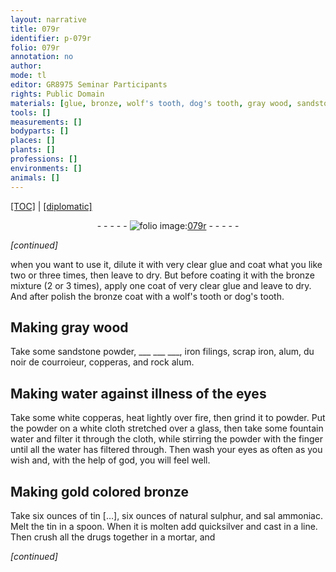 ```yaml
---
layout: narrative
title: 079r
identifier: p-079r
folio: 079r
annotation: no
author:
mode: tl
editor: GR8975 Seminar Participants
rights: Public Domain
materials: [glue, bronze, wolf's tooth, dog's tooth, gray wood, sandstone, iron, alum, noir de courroieur, copperas, rock alum, water, white copperas, fountain water, gold, natural sulphur, sal ammoniac, tin, quicksilver]
tools: []
measurements: []
bodyparts: []
places: []
plants: []
professions: []
environments: []
animals: []
---
```


<p><a href="{{ site.baseurl }}/translation/">[TOC]</a> | <a href="{{ site.baseurl }}/texts/p-079r_tc/">[diplomatic]</a></p><div class="folio" align="center">- - - - - <a href="http://gallica.bnf.fr/ark:/12148/btv1b10500001g/f163.item" target="_blank"><img src="https://cu-mkp.github.io/2017-workshop-edition/assets/photo-icon.png" alt="folio image: " style="display:inline-block; margin-bottom:-3px;"/>079r</a> - - - - - </div>  
 
*[continued]*
  
when you want to use it, dilute it with very clear <span class="m">glue</span> and coat what you like two or three times, then leave to dry. But before coating it <span class="sup">with the <span class="m">bronze</span> mixture (2 or 3 times)</span>, apply one coat of very clear <span class="m">glue</span> and leave to dry. And after polish the <span class="m">bronze</span> <span class="sup">coat</span> with a <span class="m">wolf's tooth</span> or <span class="m">dog<span class="sup">'s tooth</span></span>.
 
 
  

## Making <span class="m">gray wood</span>

 
 Take some <span class="m">sandstone</span> powder, ___ ___ ___, <span class="m">iron</span> filings, scrap <span class="m">iron</span>, <span class="m">alum</span>, du <span class="m">noir de courroieur</span>, <span class="m">copperas</span>, and <span class="m">rock alum</span>.
 
 
  

## Making <span class="m">water</span> against illness of the eyes

 
 Take some <span class="m">white copperas</span>, heat lightly over fire, then grind it to powder. Put the powder on a white cloth stretched over a glass, then take some <span class="m">fountain water</span> and filter it through the cloth, while stirring the powder with the finger until all the water has filtered through. Then wash your eyes as often as you wish and, with the help of god, you will feel well.
 
 
  

## Making <span class="m">gold</span> colored <span class="m">bronze</span>

 
 Take six ounces of tin […], six ounces of <span class="m">natural sulphur</span>, and <span class="m">sal ammoniac</span>. Melt the <span class="m">tin</span> in a spoon. When it is molten add <span class="m">quicksilver</span> and cast in a line. Then crush all the drugs together in a mortar, and
 
*[continued]*
 
